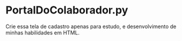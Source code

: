 # PortalDoColaborador.py
Crie essa tela de cadastro apenas para estudo, e desenvolvimento de minhas habilidades em HTML.

